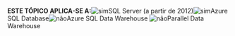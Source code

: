 <Token>**ESTE TÓPICO APLICA-SE A:**![sim](media/yes.png)SQL Server (a partir de 2012)![sim](media/yes.png)Azure SQL Database![não](media/no.png)Azure SQL Data Warehouse ![não](media/no.png)Parallel Data Warehouse </Token>

